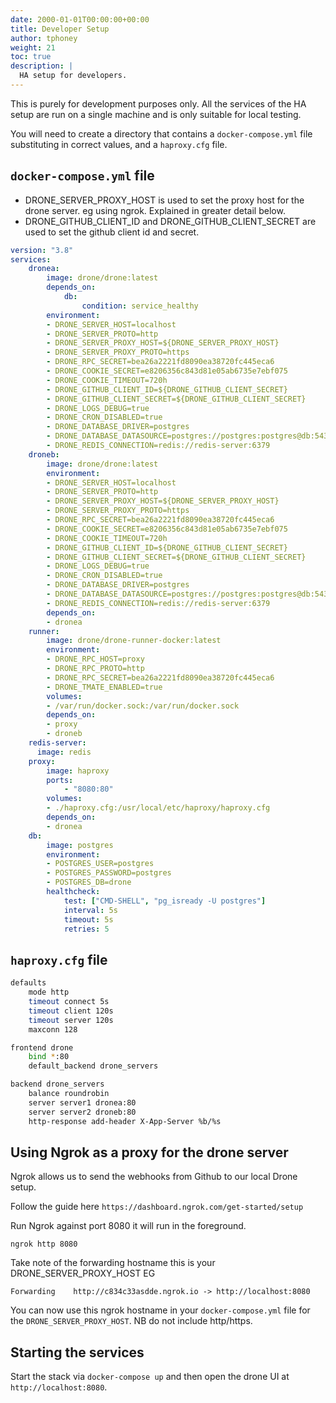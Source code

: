 ```yaml
---
date: 2000-01-01T00:00:00+00:00
title: Developer Setup
author: tphoney
weight: 21
toc: true
description: |
  HA setup for developers.
---
```


This is purely for development purposes only. All the services of the HA setup are run on a single machine and is only suitable for local testing.

You will need to create a directory that contains a `docker-compose.yml` file substituting in correct values, and a `haproxy.cfg` file.

## `docker-compose.yml` file

- DRONE_SERVER_PROXY_HOST is used to set the proxy host for the drone server. eg using ngrok. Explained in greater detail below.
- DRONE_GITHUB_CLIENT_ID and DRONE_GITHUB_CLIENT_SECRET are used to set the github client id and secret.

```yaml {linenos=table}
version: "3.8"
services:
    dronea:
        image: drone/drone:latest
        depends_on: 
            db:
                condition: service_healthy
        environment:
        - DRONE_SERVER_HOST=localhost
        - DRONE_SERVER_PROTO=http
        - DRONE_SERVER_PROXY_HOST=${DRONE_SERVER_PROXY_HOST}
        - DRONE_SERVER_PROXY_PROTO=https
        - DRONE_RPC_SECRET=bea26a2221fd8090ea38720fc445eca6
        - DRONE_COOKIE_SECRET=e8206356c843d81e05ab6735e7ebf075
        - DRONE_COOKIE_TIMEOUT=720h
        - DRONE_GITHUB_CLIENT_ID=${DRONE_GITHUB_CLIENT_SECRET}
        - DRONE_GITHUB_CLIENT_SECRET=${DRONE_GITHUB_CLIENT_SECRET}
        - DRONE_LOGS_DEBUG=true
        - DRONE_CRON_DISABLED=true
        - DRONE_DATABASE_DRIVER=postgres
        - DRONE_DATABASE_DATASOURCE=postgres://postgres:postgres@db:5432/drone?sslmode=disable
        - DRONE_REDIS_CONNECTION=redis://redis-server:6379
    droneb:
        image: drone/drone:latest
        environment:
        - DRONE_SERVER_HOST=localhost
        - DRONE_SERVER_PROTO=http
        - DRONE_SERVER_PROXY_HOST=${DRONE_SERVER_PROXY_HOST}
        - DRONE_SERVER_PROXY_PROTO=https
        - DRONE_RPC_SECRET=bea26a2221fd8090ea38720fc445eca6
        - DRONE_COOKIE_SECRET=e8206356c843d81e05ab6735e7ebf075
        - DRONE_COOKIE_TIMEOUT=720h
        - DRONE_GITHUB_CLIENT_ID=${DRONE_GITHUB_CLIENT_SECRET}
        - DRONE_GITHUB_CLIENT_SECRET=${DRONE_GITHUB_CLIENT_SECRET}
        - DRONE_LOGS_DEBUG=true
        - DRONE_CRON_DISABLED=true
        - DRONE_DATABASE_DRIVER=postgres
        - DRONE_DATABASE_DATASOURCE=postgres://postgres:postgres@db:5432/drone?sslmode=disable
        - DRONE_REDIS_CONNECTION=redis://redis-server:6379
        depends_on: 
        - dronea
    runner:
        image: drone/drone-runner-docker:latest
        environment:
        - DRONE_RPC_HOST=proxy
        - DRONE_RPC_PROTO=http
        - DRONE_RPC_SECRET=bea26a2221fd8090ea38720fc445eca6
        - DRONE_TMATE_ENABLED=true
        volumes:
        - /var/run/docker.sock:/var/run/docker.sock
        depends_on: 
        - proxy
        - droneb 
    redis-server:
      image: redis
    proxy:
        image: haproxy
        ports:
            - "8080:80"
        volumes:
        - ./haproxy.cfg:/usr/local/etc/haproxy/haproxy.cfg
        depends_on: 
        - dronea
    db:
        image: postgres
        environment:
        - POSTGRES_USER=postgres
        - POSTGRES_PASSWORD=postgres
        - POSTGRES_DB=drone
        healthcheck:
            test: ["CMD-SHELL", "pg_isready -U postgres"]
            interval: 5s
            timeout: 5s
            retries: 5
```

## `haproxy.cfg` file

```bash {linenos=table}
defaults
    mode http
    timeout connect 5s
    timeout client 120s
    timeout server 120s
    maxconn 128

frontend drone
    bind *:80
    default_backend drone_servers

backend drone_servers
    balance roundrobin
    server server1 dronea:80
    server server2 droneb:80
    http-response add-header X-App-Server %b/%s
```

## Using Ngrok as a proxy for the drone server

Ngrok allows us to send the webhooks from Github to our local Drone setup.

Follow the guide here `https://dashboard.ngrok.com/get-started/setup`

Run Ngrok against port 8080 it will run in the foreground.

```
ngrok http 8080
```

Take note of the forwarding hostname this is your DRONE_SERVER_PROXY_HOST EG

```
Forwarding    http://c834c33asdde.ngrok.io -> http://localhost:8080
```

You can now use this ngrok hostname in your `docker-compose.yml` file for the `DRONE_SERVER_PROXY_HOST`. NB do not include http/https.

## Starting the services

Start the stack via `docker-compose up` and then open the drone UI at `http://localhost:8080`.
